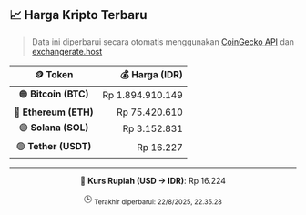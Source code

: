 

<!-- HARGA_KRIPTO -->
## 📈 Harga Kripto Terbaru

> Data ini diperbarui secara otomatis menggunakan [CoinGecko API](https://www.coingecko.com/) dan [exchangerate.host](https://exchangerate.host/)

<div align="center">

| 🪙 Token | 💰 Harga (IDR) |
|:------:|---------------:|
| 🟠 **Bitcoin (BTC)**   | Rp 1.894.910.149 |
| 🔵 **Ethereum (ETH)**  | Rp 75.420.610 |
| 🟣 **Solana (SOL)**    | Rp 3.152.831 |
| 🟢 **Tether (USDT)**   | Rp 16.227 |

---

💱 **Kurs Rupiah (USD → IDR)**: Rp 16.224

🕒 <sub>Terakhir diperbarui: 22/8/2025, 22.35.28</sub>

</div>
<!-- /HARGA_KRIPTO -->